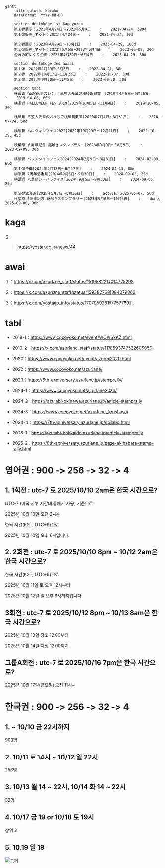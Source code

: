 ```mermaid
gantt
    title gotochi korabo
    dateFormat  YYYY-MM-DD

    section dentokoge 1st kagayuzen
    第１弾展示：2021年4月24日～2022年5月9日    :    2021-04-24, 390d
    第１弾販売_ネット：2021年4月24日～    :    2021-04-24, 10d
    
    第２弾展示：2023年4月29日～10月1日    :    2023-04-29, 180d
    第２弾販売_ネット：2023年5月5日~2023年6月4日    :    2023-05-05, 30d
    金沢の町めぐり企画：2023年4月29日～6月4日    :    2023-04-29, 30d

    section dentokoge 2nd awaai
    第１弾：2022年4月29日~6月5日    :    2022-04-29, 30d
    第２弾：2022年10月17日~11月23日    :    2022-10-07, 30d
    第３弾：2023年9月30日～11月5日    :    2023-09-30, 30d

    section tabi
    横須賀『WoWS×アズレン』『三笠大先輩の横須賀散策』[2019年4月6日～5月26日]    :    2019-04-06, 60d
    横須賀 HALLOWEEN FES 2019[2019年10月5日～11月4日]    :    2019-10-05, 30d

    横須賀 三笠大先輩のおうちで横須賀散策[2020年7月4日～8月31日]    :    2020-07-04, 60d

    横須賀 ハロウィンフェス2022[2022年10月29日～12月11日]    :    2022-10-29, 45d

    秋葉原 ６周年記念 謎解きスタンプラリー[2023年9月9日～10月9日]    :    2023-09-09, 30d

    横須賀 バレンタインフェス2024[2024年2月9日～3月31日]    :    2024-02-09, 60d
    第１弾沖縄[2024年4月13日～6月17日]    :    2024-04-13, 60d
    横須賀 7周年感謝祭[2024年9月5日～9月30日]    :    2024-09-05, 25d
    横須賀 八景島シーパラダイス[2024年9月5日～9月30日]    :    2024-09-05, 25d

    第２弾北海道[2025年5月7日～6月30日]    :    active, 2025-05-07, 50d
    秋葉原 8周年記念 謎解きスタンプラリー[2025年9月6日～10月5日]    :    done, 2025-09-06, 30d

```

# kaga

２
>https://yostar.co.jp/news/44

# awai

１：https://x.com/azurlane_staff/status/1519582214014775298

２：https://x.com/azurlane_staff/status/1593827681384079360

３：https://x.com/yostarjp_info/status/1707959281977577697

# tabi

- 2019-1：https://www.cocoyoko.net/event/WOWSxAZ.html
- 2019-2：https://x.com/azurlane_staff/status/1178593747522605056

- 2020：https://www.cocoyoko.net/event/azuren2020.html

- 2022：https://www.cocoyoko.net/azurlane/

- 2023：https://6th-anniversary.azurlane.jp/stamprally/

- 2024-1：https://www.cocoyoko.net/azurlane2024/
- 2024-2：https://azutabi-okinawa.azurlane.jp/article-stamprally
- 2024-3：https://www.cocoyoko.net/azurlane_kanshasai
- 2024-4：https://7th-anniversary.azurlane.jp/collabo.html

- 2025-1：https://azutabi-hokkaido.azurlane.jp/article-stamprally
- 2025-2：https://8th-anniversary.azurlane.jp/page-akihabara-stamp-rally.html



# 영어권 : 900 -> 256 -> 32 -> 4 

## 1. 1회전 : utc-7 로 2025/10/10 2am은 한국 시간으로?

UTC-7 (미국 서부 시간대 등에서 사용) 기준으로 

2025년 10월 10일 오전 2시는 

한국 시간(KST, UTC+9)으로 

2025년 10월 10일 오후 6시입니다.

## 2. 2회전 : utc-7 로 2025/10/10 8pm ~ 10/12 2am은 한국 시간으로?

한국 시간(KST, UTC+9)으로 

2025년 10월 11일 토 오후 12시부터 

2025년 10월 12일 일 오후 6시까지입니다.

## 3회전 : utc-7 로 2025/10/12 8pm ~ 10/13 8am은 한국 시간으로?

2025년 10월 13일 정오 12:00부터

2025년 10월 14일 자정 12:00까지

## 그룹A회전 : utc-7 로 2025/10/16 7pm은 한국 시간으로?

2025년 10월 17일(금요일) 오전 11시~

# 한국권 : 900 -> 256 -> 32 -> 4 

## 1. ~ 10/10 금 22시까지

900명

## 2. 10/11 토 14시 ~ 10/12 일 22시

256명

## 3. 10/13 월 14 ~ 22시, 10/14 화 14 ~ 22시

32명

## 4. 10/17 금 19 or 10/18 토 19시

상위 2

## 5. 10.19 일 19



![그거]()



